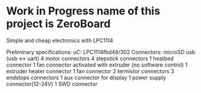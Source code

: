 # Work in Progress name of this project is ZeroBoard
Simple and cheap electronics with LPC1114

Preliminary specifications:
uC: LPC1114fbd48/302
Connectors:
microSD
usb (usb <-> uart)
4 motor connectors
4 stepstick connectors
1 heatbed connector
1 fan connector activated with extruder (no software control)
1 extruder heater connector
1 fan connector
2 termistor connectors
3 endstops connectors
1 aux connector for display
1 power supply connector(12-24V)
1 SWD connector
